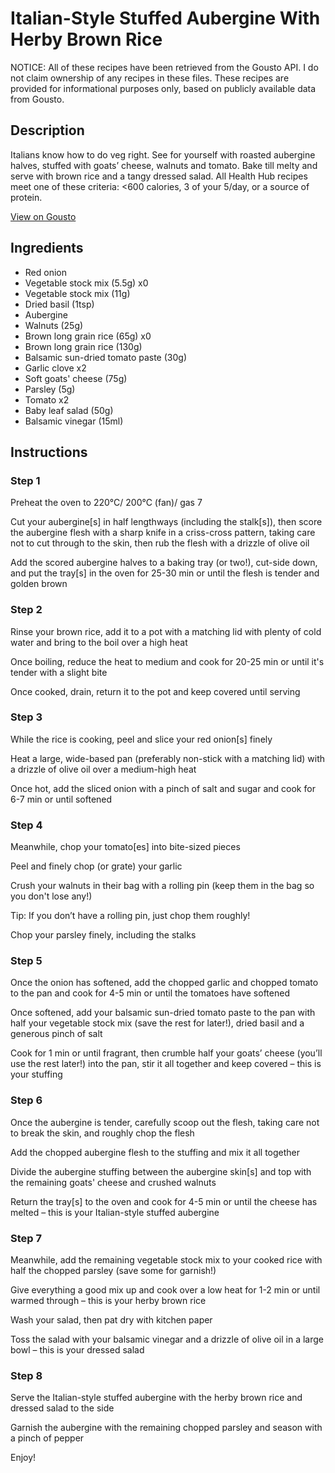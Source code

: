 # Italian-Style Stuffed Aubergine With Herby Brown Rice

NOTICE: All of these recipes have been retrieved from the Gousto API. I do not claim ownership of any recipes in these files. These recipes are provided for informational purposes only, based on publicly available data from Gousto.

## Description

Italians know how to do veg right. See for yourself with roasted aubergine halves, stuffed with goats’ cheese, walnuts and tomato. Bake till melty and serve with brown rice and a tangy dressed salad. All Health Hub recipes meet one of these criteria: <600 calories, 3 of your 5/day, or a source of protein.

[View on Gousto](https://www.gousto.co.uk/recipes/cookbook/italian-style-stuffed-aubergine-with-herby-brown-rice)

## Ingredients

- Red onion
- Vegetable stock mix (5.5g) x0
- Vegetable stock mix (11g)
- Dried basil (1tsp)
- Aubergine
- Walnuts (25g)
- Brown long grain rice (65g) x0
- Brown long grain rice (130g)
- Balsamic sun-dried tomato paste (30g)
- Garlic clove x2
- Soft goats' cheese (75g)
- Parsley (5g)
- Tomato x2
- Baby leaf salad (50g)
- Balsamic vinegar (15ml)

## Instructions


### Step 1

Preheat the oven to 220°C/ 200°C (fan)/ gas 7

Cut your aubergine[s] in half lengthways (including the stalk[s]), then score the aubergine flesh with a sharp knife in a criss-cross pattern, taking care not to cut through to the skin, then rub the flesh with a drizzle of olive oil

Add the scored aubergine halves to a baking tray (or two!), cut-side down, and put the tray[s] in the oven for 25-30 min or until the flesh is tender and golden brown


### Step 2

Rinse your brown rice, add it to a pot with a matching lid with plenty of cold water and bring to the boil over a high heat

Once boiling, reduce the heat to medium and cook for 20-25 min or until it's tender with a slight bite

Once cooked, drain, return it to the pot and keep covered until serving


### Step 3

While the rice is cooking, peel and slice your red onion[s] finely

Heat a large, wide-based pan (preferably non-stick with a matching lid) with a drizzle of olive oil over a medium-high heat

Once hot, add the sliced onion with a pinch of salt and sugar and cook for 6-7 min or until softened


### Step 4

Meanwhile, chop your tomato[es] into bite-sized pieces

Peel and finely chop (or grate) your garlic

Crush your walnuts in their bag with a rolling pin (keep them in the bag so you don't lose any!)

Tip: If you don’t have a rolling pin, just chop them roughly!

Chop your parsley finely, including the stalks


### Step 5

Once the onion has softened, add the chopped garlic and chopped tomato to the pan and cook for 4-5 min or until the tomatoes have softened

Once softened, add your balsamic sun-dried tomato paste to the pan with half your vegetable stock mix (save the rest for later!), dried basil and a generous pinch of salt

Cook for 1 min or until fragrant, then crumble half your goats’ cheese (you’ll use the rest later!) into the pan, stir it all together and keep covered – this is your stuffing


### Step 6

Once the aubergine is tender, carefully scoop out the flesh, taking care not to break the skin, and roughly chop the flesh

Add the chopped aubergine flesh to the stuffing and mix it all together

Divide the aubergine stuffing between the aubergine skin[s] and top with the remaining goats' cheese and crushed walnuts

Return the tray[s] to the oven and cook for 4-5 min or until the cheese has melted – this is your Italian-style stuffed aubergine


### Step 7

Meanwhile, add the remaining vegetable stock mix to your cooked rice with half the chopped parsley (save some for garnish!)

Give everything a good mix up and cook over a low heat for 1-2 min or until warmed through – this is your herby brown rice

Wash your salad, then pat dry with kitchen paper

Toss the salad with your balsamic vinegar and a drizzle of olive oil in a large bowl – this is your dressed salad

### Step 8

Serve the Italian-style stuffed aubergine with the herby brown rice and dressed salad to the side

Garnish the aubergine with the remaining chopped parsley and season with a pinch of pepper

Enjoy!

